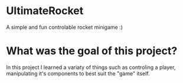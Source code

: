 # UltimateRocket
 A simple and fun controlable rocket minigame :)

# What was the goal of this project?
In this project I learned a variaty of things such as controling a player, manipulating it's components to best suit the "game" itself.
